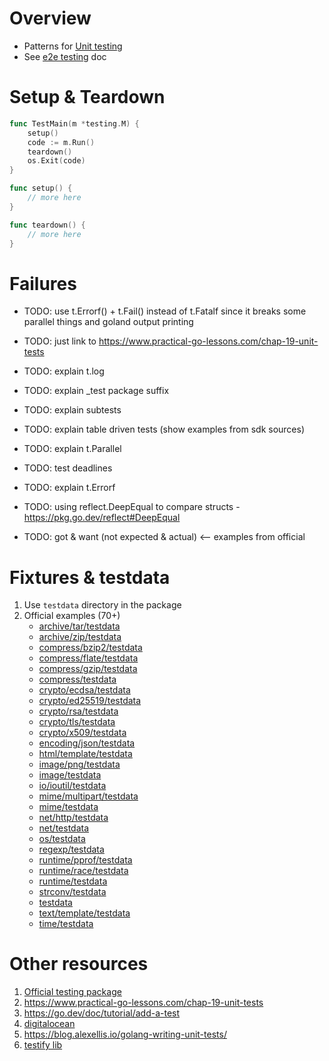 # Overview
- Patterns for [Unit testing](https://en.wikipedia.org/wiki/Unit_testing)
- See [e2e testing](./testing.e2e.md) doc


# Setup & Teardown
```go
func TestMain(m *testing.M) {
	setup()
	code := m.Run()
	teardown()
	os.Exit(code)
}

func setup() {
    // more here
}

func teardown() {
    // more here
}
```


# Failures

- TODO: use t.Errorf() + t.Fail() instead of t.Fatalf since it breaks some parallel things and goland output printing


- TODO: just link to  https://www.practical-go-lessons.com/chap-19-unit-tests
- TODO: explain t.log
- TODO: explain _test package suffix
- TODO: explain subtests
- TODO: explain table driven tests (show examples from sdk sources)
- TODO: explain t.Parallel
- TODO: test deadlines
- TODO: explain t.Errorf
- TODO: using reflect.DeepEqual to compare structs - https://pkg.go.dev/reflect#DeepEqual
- TODO: got & want  (not expected & actual)  <-- examples from official


# Fixtures & testdata
1. Use `testdata` directory in the package
1. Official examples (70+)
    - [archive/tar/testdata](https://go.dev/src/archive/tar/testdata)
    - [archive/zip/testdata](https://go.dev/src/archive/zip/testdata)
    - [compress/bzip2/testdata](https://go.dev/src/compress/bzip2/testdata)
    - [compress/flate/testdata](https://go.dev/src/compress/flate/testdata)
    - [compress/gzip/testdata](https://go.dev/src/compress/gzip/testdata)
    - [compress/testdata](https://go.dev/src/compress/testdata)
    - [crypto/ecdsa/testdata](https://go.dev/src/crypto/ecdsa/testdata)
    - [crypto/ed25519/testdata](https://go.dev/src/crypto/ed25519/testdata)
    - [crypto/rsa/testdata](https://go.dev/src/crypto/rsa/testdata)
    - [crypto/tls/testdata](https://go.dev/src/crypto/tls/testdata)
    - [crypto/x509/testdata](https://go.dev/src/crypto/x509/testdata)
    - [encoding/json/testdata](https://go.dev/src/encoding/json/testdata)
    - [html/template/testdata](https://go.dev/src/html/template/testdata)
    - [image/png/testdata](https://go.dev/src/image/png/testdata)
    - [image/testdata](https://go.dev/src/image/testdata)
    - [io/ioutil/testdata](https://go.dev/src/io/ioutil/testdata)
    - [mime/multipart/testdata](https://go.dev/src/mime/multipart/testdata)
    - [mime/testdata](https://go.dev/src/mime/testdata)
    - [net/http/testdata](https://go.dev/src/net/http/testdata)
    - [net/testdata](https://go.dev/src/net/testdata)
    - [os/testdata](https://go.dev/src/os/testdata)
    - [regexp/testdata](https://go.dev/src/regexp/testdata)
    - [runtime/pprof/testdata](https://go.dev/src/runtime/pprof/testdata)
    - [runtime/race/testdata](https://go.dev/src/runtime/race/testdata)
    - [runtime/testdata](https://go.dev/src/runtime/testdata)
    - [strconv/testdata](https://go.dev/src/strconv/testdata)
    - [testdata](https://go.dev/src/testdata)
    - [text/template/testdata](https://go.dev/src/text/template/testdata)
    - [time/testdata](https://go.dev/src/time/testdata)



# Other resources
1. [Official testing package](https://pkg.go.dev/testing)
1. https://www.practical-go-lessons.com/chap-19-unit-tests
1. https://go.dev/doc/tutorial/add-a-test
1. [digitalocean](https://www.digitalocean.com/community/tutorials/how-to-write-unit-tests-in-go-using-go-test-and-the-testing-package)
1. https://blog.alexellis.io/golang-writing-unit-tests/
1. [testify lib](https://github.com/stretchr/testify)
